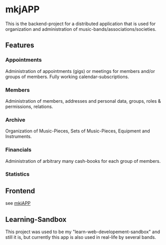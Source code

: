 # mkjAPP

This is the backend-project for a distributed application that is used for organization and administration of music-bands/associations/societies.

## Features

### Appointments

Administration of appointments (gigs) or meetings for members and/or groups of members.
Fully working calendar-subscriptions.

### Members

Administration of members, addresses and personal data, groups, roles & permissions, relations.

### Archive

Organization of Music-Pieces, Sets of Music-Pieces, Equipment and Instruments.

### Financials

Administration of arbitrary many cash-books for each group of members.

### Statistics

## Frontend

see [mkjAPP](https://github.com/dysTOS/mkjAPP)

## Learning-Sandbox

This project was used to be my "learn-web-developement-sandbox" and still it is, but currently this app is also used in real-life by several bands.
